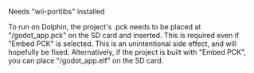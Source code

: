 Needs "wii-portlibs" installed

To run on Dolphin, the project's .pck needs to be placed at "/godot_app.pck" on the SD card and inserted. This is required even if "Embed PCK" is selected. This is an unintentional side effect, and will hopefully be fixed.
Alternatively, if the project is built with "Embed PCK", you can place "/godot_app.elf" on the SD card.